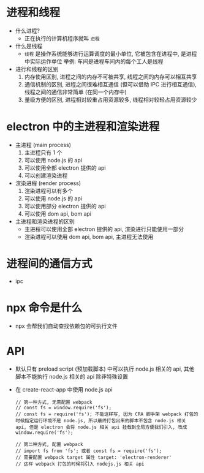 # 进程和线程

- 什么进程?
  - 正在执行的计算机程序就叫 `进程`
- 什么是线程
  - `线程` 是操作系统能够进行运算调度的最小单位, 它被包含在进程中, 是进程中实际运作单位
    举例: 车间是进程车间内的每个工人是线程
- 进行和线程的区别
  1. 内存使用区别, 进程之间的内存不可被共享, 线程之间的内存可以相互共享
  2. 通信机制的区别, 进程之间很难相互通信 (但可以借助 IPC 进行相互通信), 线程之间的通信非常简单 (在同一个内存中)
  3. 量级方便的区别, 进程相对较重占用资源较多, 线程相对较轻占用资源较少

# electron 中的主进程和渲染进程

- 主进程 (main process)
  1. 主进程只有 1 个
  2. 可以使用 node.js 的 api
  3. 可以使用全部 electron 提供的 api
  4. 可以创建渲染进程
- 渲染进程 (render process)
  1. 渲染进程可以有多个
  2. 可以使用 node.js 的 api
  3. 可以使用部分 electron 提供的 api
  4. 可以使用 dom api, bom api
- 主进程和渲染进程的区别
  - 主进程可以使用全部 electron 提供的 api, 渲染进行只能使用一部分
  - 渲染进程可以使用 dom api, bom api, 主进程无法使用

# 进程间的通信方式

- ipc

# npx 命令是什么

- npx 会帮我们自动查找依赖包的可执行文件

# API

- 默认只有 preload script (预加载脚本) 中可以执行 node.js 相关的 api, 其他脚本不能执行 node.js 相关的 api 除非特殊设置

- 在 create-react-app 中使用 node.js api
  ```tsx
  // 第一种方式, 无需配置 webpack
  // const fs = window.require('fs');
  // const fs = require('fs'); 不能这样写, 因为 CRA 脚手架 webpack 打包的时候指定运行环境不是 node.js, 所以最终打包出来的脚本不包含 node.js 相关 api, 但是 electron 会将 node.js 相关 api 挂载到全局方便我们引入, 改成 window.require('fs');
  
  // 第二种方式, 配置 webpack
  // import fs from 'fs'; 或者 const fs = require('fs');
  // 需要配置 webpack target 属性 target: 'electron-renderer'
  // 这样 webpack 打包的时候将引入 nodejs.js 相关 api
  ```
